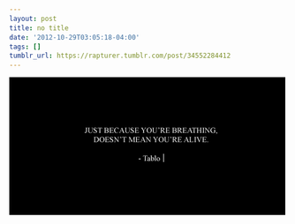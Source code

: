 ```yaml
---
layout: post
title: no title
date: '2012-10-29T03:05:18-04:00'
tags: []
tumblr_url: https://rapturer.tumblr.com/post/34552284412
---
```

 ![](/assets/img/tumblr_mc7p99nLOb1qcihlyo1_500.gif)  
